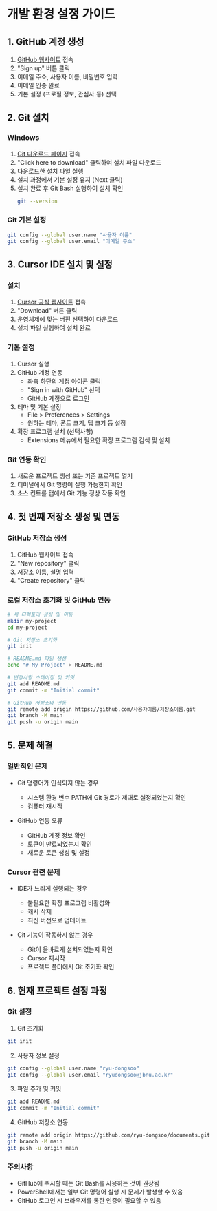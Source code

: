 # 개발 환경 설정 가이드

## 1. GitHub 계정 생성

1. [GitHub 웹사이트](https://github.com) 접속
2. "Sign up" 버튼 클릭
3. 이메일 주소, 사용자 이름, 비밀번호 입력
4. 이메일 인증 완료
5. 기본 설정 (프로필 정보, 관심사 등) 선택

## 2. Git 설치

### Windows
1. [Git 다운로드 페이지](https://git-scm.com/download/win) 접속
2. "Click here to download" 클릭하여 설치 파일 다운로드
3. 다운로드한 설치 파일 실행
4. 설치 과정에서 기본 설정 유지 (Next 클릭)
5. 설치 완료 후 Git Bash 실행하여 설치 확인
   ```bash
   git --version
   ```

### Git 기본 설정
```bash
git config --global user.name "사용자 이름"
git config --global user.email "이메일 주소"
```

## 3. Cursor IDE 설치 및 설정

### 설치
1. [Cursor 공식 웹사이트](https://cursor.sh) 접속
2. "Download" 버튼 클릭
3. 운영체제에 맞는 버전 선택하여 다운로드
4. 설치 파일 실행하여 설치 완료

### 기본 설정
1. Cursor 실행
2. GitHub 계정 연동
   - 좌측 하단의 계정 아이콘 클릭
   - "Sign in with GitHub" 선택
   - GitHub 계정으로 로그인
3. 테마 및 기본 설정
   - File > Preferences > Settings
   - 원하는 테마, 폰트 크기, 탭 크기 등 설정
4. 확장 프로그램 설치 (선택사항)
   - Extensions 메뉴에서 필요한 확장 프로그램 검색 및 설치

### Git 연동 확인
1. 새로운 프로젝트 생성 또는 기존 프로젝트 열기
2. 터미널에서 Git 명령어 실행 가능한지 확인
3. 소스 컨트롤 탭에서 Git 기능 정상 작동 확인

## 4. 첫 번째 저장소 생성 및 연동

### GitHub 저장소 생성
1. GitHub 웹사이트 접속
2. "New repository" 클릭
3. 저장소 이름, 설명 입력
4. "Create repository" 클릭

### 로컬 저장소 초기화 및 GitHub 연동
```bash
# 새 디렉토리 생성 및 이동
mkdir my-project
cd my-project

# Git 저장소 초기화
git init

# README.md 파일 생성
echo "# My Project" > README.md

# 변경사항 스테이징 및 커밋
git add README.md
git commit -m "Initial commit"

# GitHub 저장소와 연동
git remote add origin https://github.com/사용자이름/저장소이름.git
git branch -M main
git push -u origin main
```

## 5. 문제 해결

### 일반적인 문제
- Git 명령어가 인식되지 않는 경우
  - 시스템 환경 변수 PATH에 Git 경로가 제대로 설정되었는지 확인
  - 컴퓨터 재시작

- GitHub 연동 오류
  - GitHub 계정 정보 확인
  - 토큰이 만료되었는지 확인
  - 새로운 토큰 생성 및 설정

### Cursor 관련 문제
- IDE가 느리게 실행되는 경우
  - 불필요한 확장 프로그램 비활성화
  - 캐시 삭제
  - 최신 버전으로 업데이트

- Git 기능이 작동하지 않는 경우
  - Git이 올바르게 설치되었는지 확인
  - Cursor 재시작
  - 프로젝트 폴더에서 Git 초기화 확인

## 6. 현재 프로젝트 설정 과정

### Git 설정
1. Git 초기화
```bash
git init
```

2. 사용자 정보 설정
```bash
git config --global user.name "ryu-dongsoo"
git config --global user.email "ryudongsoo@jbnu.ac.kr"
```

3. 파일 추가 및 커밋
```bash
git add README.md
git commit -m "Initial commit"
```

4. GitHub 저장소 연동
```bash
git remote add origin https://github.com/ryu-dongsoo/documents.git
git branch -M main
git push -u origin main
```

### 주의사항
- GitHub에 푸시할 때는 Git Bash를 사용하는 것이 권장됨
- PowerShell에서는 일부 Git 명령어 실행 시 문제가 발생할 수 있음
- GitHub 로그인 시 브라우저를 통한 인증이 필요할 수 있음
